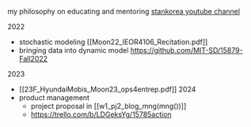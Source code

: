 my philosophy on educating and mentoring
[stankorea youtube channel](https://www.youtube.com/@stankorea313)

2022
- stochastic modeling [[Moon22_IEOR4106_Recitation.pdf]]
- bringing data into dynamic model https://github.com/MIT-SD/15879-Fall2022

2023
- [[23F_HyundaiMobis_Moon23_ops4entrep.pdf]]
2024
- product management
	- project proposal in [[w1_pj2_blog_mng(mng())]]
	 - https://trello.com/b/LDGeksYg/15785action

